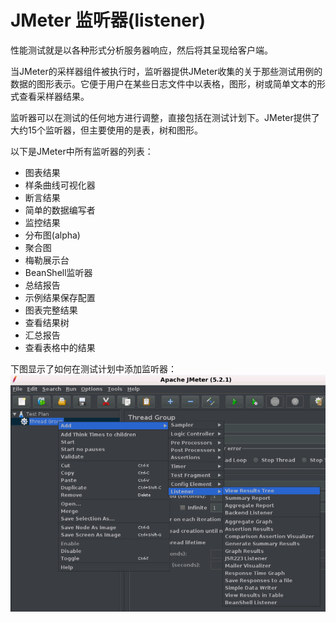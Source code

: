 # JMeter 监听器(listener)

性能测试就是以各种形式分析服务器响应，然后将其呈现给客户端。

当JMeter的采样器组件被执行时，监听器提供JMeter收集的关于那些测试用例的数据的图形表示。它便于用户在某些日志文件中以表格，图形，树或简单文本的形式查看采样器结果。

监听器可以在测试的任何地方进行调整，直接包括在测试计划下。JMeter提供了大约15个监听器，但主要使用的是表，树和图形。

以下是JMeter中所有监听器的列表：

- 图表结果
- 样条曲线可视化器
- 断言结果
- 简单的数据编写者
- 监控结果
- 分布图(alpha)
- 聚合图
- 梅勒展示台
- BeanShell监听器
- 总结报告
- 示例结果保存配置
- 图表完整结果
- 查看结果树
- 汇总报告
- 查看表格中的结果

下图显示了如何在测试计划中添加监听器：
![image-20200422084934204](./images/listener.png)

